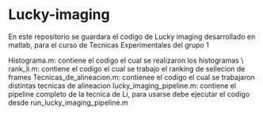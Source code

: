 # Lucky-imaging
En este repositorio se guardara el codigo de Lucky imaging desarrollado en matlab, para el curso de Tecnicas Experimentales del grupo 1

Histograma.m: contiene el codigo el cual se realizaron los histogramas \\
rank_li.m: contiene el codigo el cual se trabajo el ranking de sellecion de frames
Tecnicas_de_alineacion.m: contienee el codigo el cual se trabajaron distintas tecnicas de alineacion
lucky_imaging_pipeline.m: contiene el pipeline completo de la tecnica de Li, para usarse debe ejecutar el codigo desde run_lucky_imaging_pipeline.m
